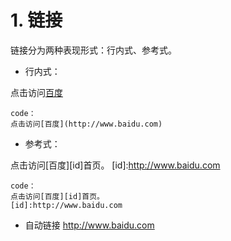 # 1. 链接

链接分为两种表现形式：行内式、参考式。
+ 行内式：


点击访问[百度](http://www.baidu.com)
```
code：
点击访问[百度](http://www.baidu.com)
```


+ 参考式：


点击访问[百度][id]首页。
[id]:http://www.baidu.com
```
code：
点击访问[百度][id]首页。
[id]:http://www.baidu.com
```


+ 自动链接
<http://www.baidu.com>
